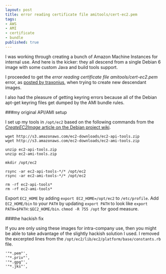 ```yaml
---
layout: post
title: error reading certificate file amitools/cert-ec2.pem
tags:
- AWS
- AMI
- certificate
- bundle
published: true
---
```

I was working through creating a bunch of Amazon Machine Instances for internal use.
And here is the kicker: they all descend from a single Debian 6 image with
some custom Java and build tools support.

I proceeded to get the _error reading certificate file amitools/cert-ec2.pem_
error, as [posted by traxonius](https://forums.aws.amazon.com/thread.jspa?threadID=84085),
when trying to create new descendant images.

I also had the pleasure of getting keyring errors because all of the
Debian apt-get keyring files get dumped by the AMI bundle rules.


###my original API/AMI setup

I set up my tools in `/opt/ec2` based on the following commands from the
[_CreateEC2Image_ article on the Debian project wiki](http://wiki.debian.org/Cloud/CreateEC2Image).

    wget http://s3.amazonaws.com/ec2-downloads/ec2-api-tools.zip
    wget http://s3.amazonaws.com/ec2-downloads/ec2-ami-tools.zip
    
    unzip ec2-api-tools.zip
    unzip ec2-ami-tools.zip
    
    mkdir /opt/ec2
    
    rsync -ar ec2-api-tools-*/* /opt/ec2
    rsync -ar ec2-ami-tools-*/* /opt/ec2
    
    rm -rf ec2-api-tools*
    rm -rf ec2-ami-tools*

Export `EC2_HOME` by adding `export EC2_HOME=/opt/ec2` to `/etc/profile`.
Add `EC2_HOME/bin` to your `PATH` by updating `export PATH` to look like `export PATH=$PATH:$EC2_HOME/bin`.
`chmod -R 755 /opt` for good measure.


###the hackish fix

If you are only using these images for intra-company use, then you might be able
to take advantage of the slightly hackish solution I used. I removed
the excerpted lines from the `/opt/ec2/lib/ec2/platform/base/constants.rb` file.

    '"*.pem"',
    '"*.priv"',
    '"*.gpg"',
    '"*.jks"',
